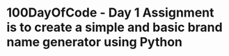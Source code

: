 # 100DayOfCode - Day 1 Assignment is to create a simple and basic brand name generator using Python
